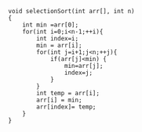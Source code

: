     void selectionSort(int arr[], int n)
    {
        int min =arr[0];
        for(int i=0;i<n-1;++i){
            int index=i;
            min = arr[i];
            for(int j=i+1;j<n;++j){
                if(arr[j]<min) {
                    min=arr[j];
                    index=j;
                }
            }
            int temp = arr[i];
            arr[i] = min;
            arr[index]= temp;
        }
    }